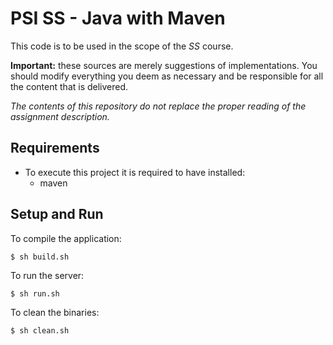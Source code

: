 PSI SS - Java with Maven
=====

This code is to be used in the scope of the *SS* course.

**Important:** these sources are merely suggestions of implementations. 
You should modify everything you deem as necessary and be responsible for all the content that is delivered.

*The contents of this repository do not replace the proper reading of the assignment description.*


Requirements
---
- To execute this project it is required to have installed:
    * maven


Setup and Run
---
To compile the application:

`$ sh build.sh`


To run the server:

`$ sh run.sh`

To clean the binaries:

`$ sh clean.sh`


 
